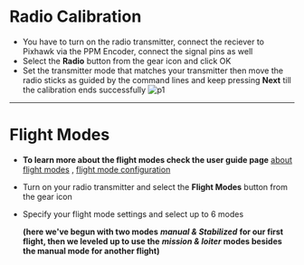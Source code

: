 # Radio Calibration
* You have to turn on the radio transmitter, connect the reciever to Pixhawk via the PPM Encoder, connect the signal pins as well
* Select the **Radio** button from the gear icon and click OK
* Set the transmitter mode that matches your transmitter then move the radio sticks as guided by the command lines and keep pressing **Next** till the calibration ends successfully
![p1](https://docs.px4.io/master/images/qgc/setup/radio_sticks_throttle.jpg)
_____________________________________________________________________________________________________________
# Flight Modes
* **To learn more about the flight modes check the user guide page** 
    [about flight modes](https://docs.px4.io/master/en/getting_started/flight_modes.html) , [flight mode configuration](https://docs.px4.io/master/en/config/flight_mode.html)
* Turn on your radio transmitter and select the **Flight Modes** button from the gear icon
* Specify your flight mode settings and select up to 6 modes 

  **(here we've begun with two modes** ***manual & Stabilized*** **for our first flight, then we leveled up to use the** ***mission & loiter*** **modes besides the manual mode for another flight)**
